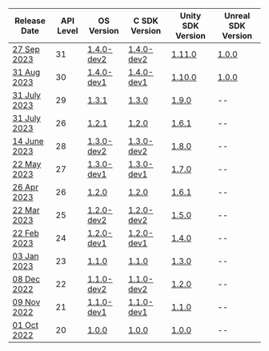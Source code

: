 | Release Date                                                               | API Level | OS Version                                                          | C SDK Version                                                        | Unity SDK Version                                                     | Unreal SDK Version |
| -------------------------------------------------------------------------- | --------- | ------------------------------------------------------------------- | -------------------------------------------------------------------- | --------------------------------------------------------------------- | --- |
| [27 Sep 2023](/docs/releases/release-2023-september/september-release-notes)       | 31        | [1.4.0-dev2](/docs/releases/release-2023-september/os-release-notes)    | [1.4.0-dev2](/docs/releases/release-2023-september/sdk-release-notes)    | [1.11.0](/docs/releases/release-2023-september/unity-sdk-release-notes)    | [1.0.0](/docs/releases/release-2023-august/unreal-sdk-release-notes.md) |
| [31 Aug 2023](/docs/releases/release-2023-august/august-release-notes)       | 30        | [1.4.0-dev1](/docs/releases/release-2023-august/os-release-notes)    | [1.4.0-dev1](/docs/releases/release-2023-august/sdk-release-notes)    | [1.10.0](/docs/releases/release-2023-august/unity-sdk-release-notes)    | [1.0.0](/docs/releases/release-2023-august/unreal-sdk-release-notes.md) |
| [31 July 2023](/docs/releases/release-2023-july/july-release-notes)       | 29        | [1.3.1](/docs/releases/release-2023-july/os-release-notes)    | [1.3.0](/docs/releases/release-2023-july/sdk-release-notes)    | [1.9.0](/docs/releases/release-2023-july/unity-sdk-release-notes)    | -- |
| [31 July 2023](/docs/releases/release-2023-july/july-release-notes)      | 26        | [1.2.1](/docs/releases/release-2023-july/1.2.1-os-release-notes.md)    | [1.2.0](/docs/releases/release-2023-april/sdk-release-notes)   | [1.6.1](/docs/releases/release-2023-april/unity-sdk-release-notes)   | -- |
| [14 June 2023](/docs/releases/release-2023-june/june-release-notes)       | 28        | [1.3.0-dev2](/docs/releases/release-2023-june/os-release-notes)    | [1.3.0-dev2](/docs/releases/release-2023-june/sdk-release-notes)    | [1.8.0](/docs/releases/release-2023-june/unity-sdk-release-notes)    | -- |
| [22 May 2023](/docs/releases/release-2023-may/may-release-notes)       | 27        | [1.3.0-dev1](/docs/releases/release-2023-may/os-release-notes)    | [1.3.0-dev1](/docs/releases/release-2023-may/sdk-release-notes)    | [1.7.0](/docs/releases/release-2023-may/unity-sdk-release-notes)    | -- |
| [26 Apr 2023](/docs/releases/release-2023-april/april-release-notes)       | 26        | [1.2.0](/docs/releases/release-2023-april/os-release-notes)    | [1.2.0](/docs/releases/release-2023-april/sdk-release-notes)    | [1.6.1](/docs/releases/release-2023-april/unity-sdk-release-notes)    | -- |
| [22 Mar 2023](/docs/releases/release-2023-march/march-release-notes)       | 25        | [1.2.0-dev2](/docs/releases/release-2023-march/os-release-notes)    | [1.2.0-dev2](/docs/releases/release-2023-march/sdk-release-notes)    | [1.5.0](/docs/releases/release-2023-march/unity-sdk-release-notes)    | -- |
| [22 Feb 2023](/docs/releases/release-2023-february/february-release-notes) | 24        | [1.2.0-dev1](/docs/releases/release-2023-february/os-release-notes) | [1.2.0-dev1](/docs/releases/release-2023-february/sdk-release-notes) | [1.4.0](/docs/releases/release-2023-february/unity-sdk-release-notes) | -- |
| [03 Jan 2023](/docs/releases/release-2023-january/january-release-notes)   | 23        | [1.1.0](/docs/releases/release-2023-january/os-release-notes)       | [1.1.0](/docs/releases/release-2023-january/sdk-release-notes)       | [1.3.0](/docs/releases/release-2023-january/unity-sdk-release-notes)  | -- |
| [08 Dec 2022](/docs/releases/release-2022-december/december-release-notes) | 22        | [1.1.0-dev2](/docs/releases/release-2022-december/os-release-notes) | [1.1.0-dev2](/docs/releases/release-2022-december/sdk-release-notes) | [1.2.0](/docs/releases/release-2022-december/unity-sdk-release-notes) | -- |
| [09 Nov 2022](/docs/releases/release-2022-november/november-release-notes) | 21        | [1.1.0-dev1](/docs/releases/release-2022-november/os-release-notes) | [1.1.0-dev1](/docs/releases/release-2022-november/sdk-release-notes) | [1.1.0](/docs/releases/release-2022-november/unity-sdk-release-notes) | -- |
| [01 Oct 2022](/docs/releases/release-2022-october/october-release-notes)   | 20        | [1.0.0](/docs/releases/release-2022-october/os-release-notes)       | [1.0.0](/docs/releases/release-2022-october/sdk-release-notes)       | [1.0.0](/docs/releases/release-2022-october/unity-sdk-release-notes)  | -- |
